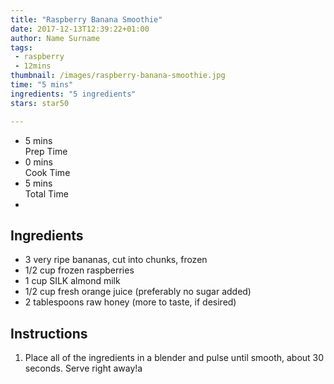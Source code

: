 ```yaml
---
title: "Raspberry Banana Smoothie"
date: 2017-12-13T12:39:22+01:00
author: Name Surname
tags:
 - raspberry
 - 12mins
thumbnail: /images/raspberry-banana-smoothie.jpg
time: "5 mins"
ingredients: "5 ingredients"
stars: star50

---
```


<div class="cookingSummary">
<ul class="cookingSummary">
	<li>5 mins<br>Prep Time</li>
	<li>0 mins<br>Cook Time</li>
	<li>5 mins<br>Total Time</li>
	<li style="padding-top: 10px"><div class="star50"></div></li>
</div>

## Ingredients
-	3 very ripe bananas, cut into chunks, frozen
-	1/2 cup frozen raspberries
-	1 cup SILK almond milk
-	1/2 cup fresh orange juice (preferably no sugar added)
-	2 tablespoons raw honey (more to taste, if desired)


## Instructions
1. Place all of the ingredients in a blender and pulse until smooth, about 30 seconds. Serve right away!a